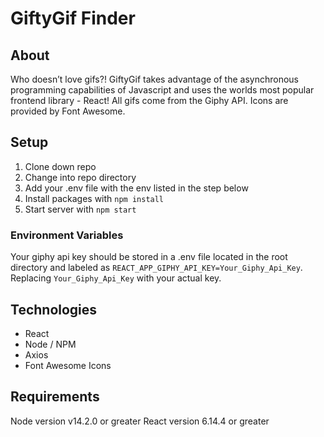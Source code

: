 # GiftyGif Finder

## About
Who doesn’t love gifs?! GiftyGif takes advantage of the asynchronous programming capabilities of Javascript and uses the worlds most popular frontend library - React! All gifs come from the Giphy API. Icons are provided by Font Awesome.

## Setup
1. Clone down repo
1. Change into repo directory
1. Add your .env file with the env listed in the step below
1. Install packages with `npm install`
1. Start server with `npm start` 

### Environment Variables
Your giphy api key should be stored in a .env file located in the root directory and labeled as `REACT_APP_GIPHY_API_KEY=Your_Giphy_Api_Key`. Replacing `Your_Giphy_Api_Key` with your actual key.

## Technologies
- React
- Node / NPM
- Axios
- Font Awesome Icons

## Requirements
Node version v14.2.0 or greater
React version 6.14.4 or greater